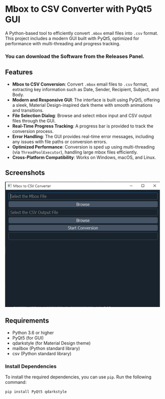 # Mbox to CSV Converter with PyQt5 GUI

A Python-based tool to efficiently convert `.mbox` email files into `.csv` format. This project includes a modern GUI built with PyQt5, optimized for performance with multi-threading and progress tracking.
### You can download the Software from the Releases Panel.

## Features

- **Mbox to CSV Conversion**: Convert `.mbox` email files to `.csv` format, extracting key information such as Date, Sender, Recipient, Subject, and Body.
- **Modern and Responsive GUI**: The interface is built using PyQt5, offering a sleek, Material Design-inspired dark theme with smooth animations and transitions.
- **File Selection Dialog**: Browse and select mbox input and CSV output files through the GUI.
- **Real-Time Progress Tracking**: A progress bar is provided to track the conversion process.
- **Error Handling**: The GUI provides real-time error messages, including any issues with file paths or conversion errors.
- **Optimized Performance**: Conversion is sped up using multi-threading (via `ThreadPoolExecutor`), handling large mbox files efficiently.
- **Cross-Platform Compatibility**: Works on Windows, macOS, and Linux.

## Screenshots

![Main UI Screenshot](image.png)

## Requirements

- Python 3.6 or higher
- PyQt5 (for GUI)
- qdarkstyle (for Material Design theme)
- mailbox (Python standard library)
- csv (Python standard library)

### Install Dependencies

To install the required dependencies, you can use `pip`. Run the following command:

```bash
pip install PyQt5 qdarkstyle

